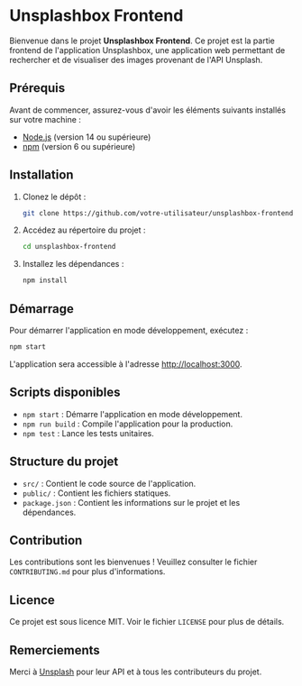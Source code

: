 # Unsplashbox Frontend

Bienvenue dans le projet **Unsplashbox Frontend**. Ce projet est la partie frontend de l'application Unsplashbox, une application web permettant de rechercher et de visualiser des images provenant de l'API Unsplash.

## Prérequis

Avant de commencer, assurez-vous d'avoir les éléments suivants installés sur votre machine :

- [Node.js](https://nodejs.org/) (version 14 ou supérieure)
- [npm](https://www.npmjs.com/) (version 6 ou supérieure)

## Installation

1. Clonez le dépôt :

    ```bash
    git clone https://github.com/votre-utilisateur/unsplashbox-frontend.git
    ```

2. Accédez au répertoire du projet :

    ```bash
    cd unsplashbox-frontend
    ```

3. Installez les dépendances :

    ```bash
    npm install
    ```

## Démarrage

Pour démarrer l'application en mode développement, exécutez :

```bash
npm start
```

L'application sera accessible à l'adresse [http://localhost:3000](http://localhost:3000).

## Scripts disponibles

- `npm start` : Démarre l'application en mode développement.
- `npm run build` : Compile l'application pour la production.
- `npm test` : Lance les tests unitaires.

## Structure du projet

- `src/` : Contient le code source de l'application.
- `public/` : Contient les fichiers statiques.
- `package.json` : Contient les informations sur le projet et les dépendances.

## Contribution

Les contributions sont les bienvenues ! Veuillez consulter le fichier `CONTRIBUTING.md` pour plus d'informations.

## Licence

Ce projet est sous licence MIT. Voir le fichier `LICENSE` pour plus de détails.

## Remerciements

Merci à [Unsplash](https://unsplash.com/) pour leur API et à tous les contributeurs du projet.
